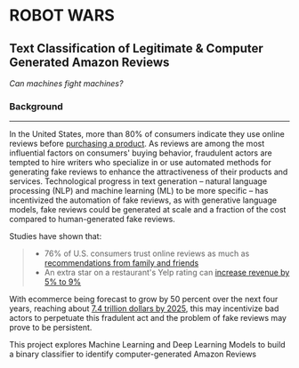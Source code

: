 
# ROBOT WARS
## Text Classification of Legitimate & Computer Generated Amazon Reviews
*Can machines fight machines?*

### Background
---


In the United States, more than 80% of consumers indicate they use online reviews before [purchasing a product](https://www.pewresearch.org/internet/wp-content/uploads/sites/9/2016/12/PI_2016.12.19_Online-Shopping_FINAL.pdf). As reviews are among the most influential factors on consumers' buying behavior, fraudulent actors are tempted to hire writers who specialize in or use automated methods for generating fake reviews to enhance the attractiveness of their products and services. Technological progress in text generation – natural language processing (NLP) and machine learning (ML) to be more specific – has incentivized the automation of fake reviews, as with generative language models, fake reviews could be generated at scale and a fraction of the cost compared to human-generated fake reviews.


Studies have shown that:
>* 76% of U.S. consumers trust online reviews as much as [recommendations from family and friends](https://www.brightlocal.com/research/local-consumer-review-survey)
>* An extra star on a restaurant's Yelp rating can [increase revenue by 5% to 9%](https://www.hbs.edu/ris/Publication%20Files/12-016_a7e4a5a2-03f9-490d-b093-8f951238dba2.pdf)


With ecommerce being forecast to grow by 50 percent over the next four years, reaching about [7.4 trillion dollars by 2025](https://www.statista.com/statistics/379046/worldwide-retail-e-commerce-sales), this may incentivize bad actors to perpetuate this fradulent act and the problem of fake reviews may prove to be persistent.


This project explores Machine Learning and Deep Learning Models to build a binary classifier to identify computer-generated Amazon Reviews 